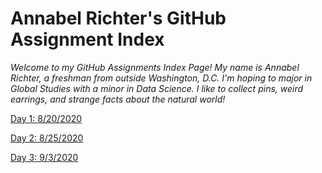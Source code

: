 # Annabel Richter's GitHub Assignment Index

*Welcome to my GitHub Assignments Index Page! My name is Annabel Richter, a freshman from outside Washington, D.C. I'm hoping to major in Global Studies with a minor in Data Science. I like to collect pins, weird earrings, and strange facts about the natural world!*

[Day 1: 8/20/2020](blumenstock.md)

[Day 2: 8/25/2020](rosling.md)

[Day 3: 9/3/2020](q&a.md)
